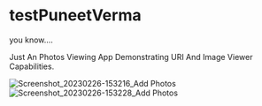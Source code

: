 # testPuneetVerma
you know....

Just An Photos Viewing App Demonstrating URI And Image Viewer Capabilities.

![Screenshot_20230226-153216_Add Photos](https://user-images.githubusercontent.com/27921554/221404452-ea66a149-aa91-4eb5-826c-4ae6aabd3111.jpg)
![Screenshot_20230226-153228_Add Photos](https://user-images.githubusercontent.com/27921554/221404449-66a5adb9-20bf-4264-ac5e-be073f2dd4c3.jpg)

